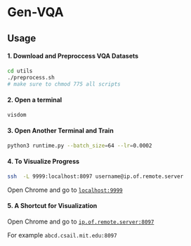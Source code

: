 # Gen-VQA

## Usage

#### 1. Download and Preproccess VQA Datasets

```bash
cd utils
./preprocess.sh
# make sure to chmod 775 all scripts
```

#### 2. Open a terminal

```bash
visdom
```

#### 3. Open Another Terminal and Train

```bash
python3 runtime.py --batch_size=64 --lr=0.0002
```

#### 4. To Visualize Progress

```bash
ssh  -L 9999:localhost:8097 username@ip.of.remote.server
```

Open Chrome and go to [`localhost:9999`](localhost:9999)

#### 5. A Shortcut for Visualization

Open Chrome and go to [`ip.of.remote.server:8097`](ip.of.remote.server:8097)

For example `abcd.csail.mit.edu:8097`

